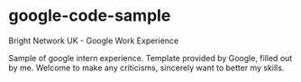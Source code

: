 # google-code-sample
Bright Network UK - Google Work Experience

Sample of google intern experience.
Template provided by Google, filled out by me.
Welcome to make any criticisms, sincerely want to better my skills.
